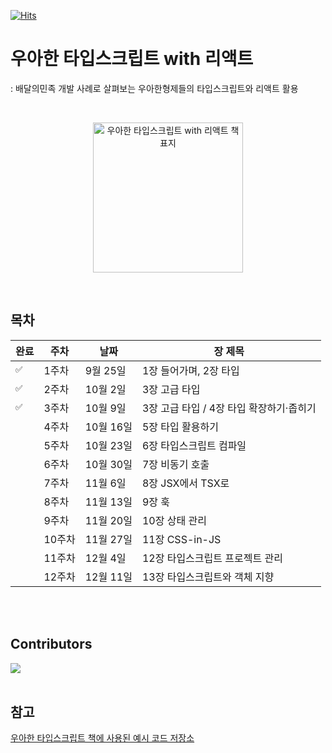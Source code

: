 [![Hits](https://hits.seeyoufarm.com/api/count/incr/badge.svg?url=https%3A%2F%2Fgithub.com%2Fdiving-typescript%2Fwoowahan-typescript-with-react&count_bg=%236A3DC8&title_bg=%23C3BED3&icon=&icon_color=%23E7E7E7&title=hits&edge_flat=false)](https://hits.seeyoufarm.com)

# 우아한 타입스크립트 with 리액트 
: 배달의민족 개발 사례로 살펴보는 우아한형제들의 타입스크립트와 리액트 활용

<br>

<p align="center">
  <img src="https://contents.kyobobook.co.kr/sih/fit-in/458x0/pdt/9791169211567.jpg" alt="우아한 타입스크립트 with 리액트 책 표지" width="240" height="auto" />
</p>

<br>

## 목차

<!-- ✅ -->

| 완료 | 주차 | 날짜       | 장 제목                                      |
|---|------|------------|----------------------------------------------|
|`✅`| 1주차 | 9월 25일  | 1장 들어가며, 2장 타입                                 |
|`✅`| 2주차 | 10월 2일  | 3장 고급 타입                                     |
|`✅`| 3주차 | 10월 9일 | 3장 고급 타입 / 4장 타입 확장하기·좁히기                               |
|` `| 4주차 | 10월 16일 | 5장 타입 활용하기                     |
|` `| 5주차 | 10월 23일 | 6장 타입스크립트 컴파일                            |
|` `| 6주차 | 10월 30일  | 7장 비동기 호출                      |
|` `| 7주차 | 11월 6일  | 8장 JSX에서 TSX로                              |
|` `| 8주차 | 11월 13일 | 9장 훅                            |
|` `| 9주차 | 11월 20일 | 10장 상태 관리                                       |
|` `| 10주차| 11월 27일 | 11장 CSS-in-JS                               |
|` `| 11주차| 12월 4일  | 12장 타입스크립트 프로젝트 관리                               |
|` `| 12주차| 12월 11일 | 13장 타입스크립트와 객체 지향              |


<br>
<br>

## Contributors

<a href="https://github.com/diving-typescript/woowahan-typescript-with-react/graphs/contributors">
  <img src="https://contrib.rocks/image?repo=diving-typescript/woowahan-typescript-with-react" />
</a>

<br>
<br>

## 참고

[우아한 타입스크립트 책에 사용된 예시 코드 저장소](https://github.com/woowa-typescript/woowahan-typescript-with-react-example-code)
